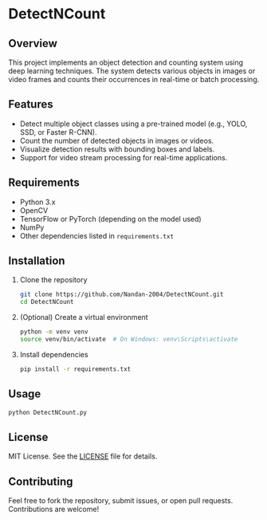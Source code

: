 # DetectNCount

## Overview
This project implements an object detection and counting system using deep learning techniques. The system detects various objects in images or video frames and counts their occurrences in real-time or batch processing.

## Features
- Detect multiple object classes using a pre-trained model (e.g., YOLO, SSD, or Faster R-CNN).
- Count the number of detected objects in images or videos.
- Visualize detection results with bounding boxes and labels.
- Support for video stream processing for real-time applications.

## Requirements
- Python 3.x
- OpenCV
- TensorFlow or PyTorch (depending on the model used)
- NumPy
- Other dependencies listed in `requirements.txt`

## Installation
1. Clone the repository
   ```bash
   git clone https://github.com/Nandan-2004/DetectNCount.git
   cd DetectNCount
   ```
   
2. (Optional) Create a virtual environment
   ```bash
   python -m venv venv
   source venv/bin/activate  # On Windows: venv\Scripts\activate
   ```

3. Install dependencies
   ```bash
   pip install -r requirements.txt
   ```

## Usage
```bash
python DetectNCount.py
```

## License

MIT License. See the [LICENSE](LICENSE) file for details.

## Contributing

Feel free to fork the repository, submit issues, or open pull requests. Contributions are welcome!
